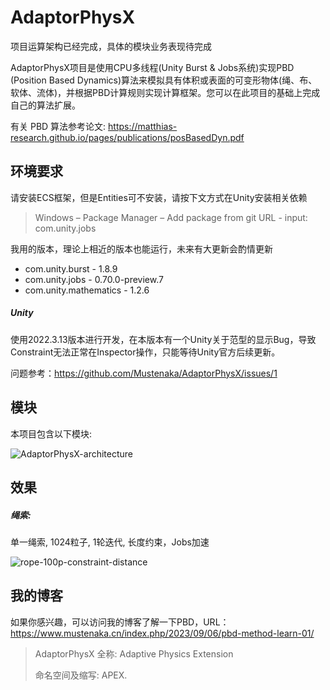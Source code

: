 # AdaptorPhysX



项目运算架构已经完成，具体的模块业务表现待完成

AdaptorPhysX项目是使用CPU多线程(Unity Burst & Jobs系统)实现PBD (Position Based Dynamics)算法来模拟具有体积或表面的可变形物体(绳、布、软体、流体)，并根据PBD计算规则实现计算框架。您可以在此项目的基础上完成自己的算法扩展。

有关 PBD 算法参考论文: https://matthias-research.github.io/pages/publications/posBasedDyn.pdf

## 环境要求

请安装ECS框架，但是Entities可不安装，请按下文方式在Unity安装相关依赖

> Windows – Package Manager – Add package from git URL - input: com.unity.jobs 

我用的版本，理论上相近的版本也能运行，未来有大更新会酌情更新

- com.unity.burst - 1.8.9
- com.unity.jobs  - 0.70.0-preview.7
- com.unity.mathematics - 1.2.6

##### Unity

使用2022.3.13版本进行开发，在本版本有一个Unity关于范型的显示Bug，导致Constraint无法正常在Inspector操作，只能等待Unity官方后续更新。

问题参考：https://github.com/Mustenaka/AdaptorPhysX/issues/1

## 模块

本项目包含以下模块:

![AdaptorPhysX-architecture](../Pic/AdaptorPhysX-architecture.png)

## 效果

##### 绳索:

单一绳索, 1024粒子, 1轮迭代, 长度约束，Jobs加速

![rope-100p-constraint-distance](../Pic/Effect/Rope/job-rope-1024.gif)

## 我的博客

如果你感兴趣，可以访问我的博客了解一下PBD，URL：https://www.mustenaka.cn/index.php/2023/09/06/pbd-method-learn-01/

> AdaptorPhysX 全称: Adaptive Physics Extension
>
> 命名空间及缩写: APEX.
